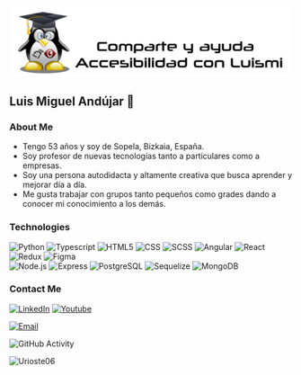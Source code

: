 ![foto](logo_accesibilidad_con_luismi.png)

## Luis Miguel Andújar 👋

### About Me
- Tengo 53 años y soy de Sopela, Bizkaia, España.
- Soy profesor de nuevas tecnologías tanto a particulares como a empresas.
- Soy una persona autodidacta y altamente creativa que busca aprender y mejorar día a día.
- Me gusta trabajar con grupos tanto pequeños como grades dando a conocer mi conocimiento a los demás.

### Technologies
  ![Python](https://img.shields.io/badge/-Pytho-333333?style=flat&logo=python)
  ![Typescript](https://img.shields.io/badge/-Keras-333333?style=flat&logo=keras)
  ![HTML5](https://img.shields.io/badge/-Pandas-333333?style=flat&logo=pandas)
  ![CSS](https://img.shields.io/badge/-Numpy-333333?style=flat&logo=numpy)
  ![SCSS](https://img.shields.io/badge/-Markdown-333333?style=flat&logo=markdown)
  ![Angular](https://img.shields.io/badge/-Angular-333333?style=flat&logo=matplotly)
  ![React](https://img.shields.io/badge/-React-333333?style=flat&logo=react)
  ![Redux](https://img.shields.io/badge/-Redux-333333?style=flat&logo=redux)
  ![Figma](https://img.shields.io/badge/-Figma-333333?style=flat&logo=figma)
  <br/>
  ![Node.js](https://img.shields.io/badge/-Node.js-333333?style=flat&logo=node.js)
  ![Express](https://img.shields.io/badge/-Express-333333?style=flat&logo=express)
  ![PostgreSQL](https://img.shields.io/badge/-PostgreSQL-333333?style=flat&logo=postgresql)
  ![Sequelize](https://img.shields.io/badge/-Sequelize-333333?style=flat&logo=sequelize)
  ![MongoDB](https://img.shields.io/badge/-MongoDB-333333?style=flat&logo=MongoDB)

### Contact Me
<a href="https://www.linkedin.com/in/luismi-andujar"><img alt="LinkedIn" src="https://img.shields.io/badge/LinkedIn-Luismi-blue?style=flat-square&logo=linkedin"></a>
<a href="http://www.youtube.com/@accesibilidadconluismi"><img alt="Youtube" src="https://img.shields.io/badge/Youtube-Accesibilidad%20con%20Luismi-blue?style=flat-square&logo=youtube"></a>
<!--<a href="https://www.tiktok.com/@devmauro_"><img alt="Tiktok" src="https://img.shields.io/badge/Dev Mauro-blue?style=flat-square&logo=tiktok"></a>  -->
<a href="accesibilidadconluismi9@gmail.com"><img alt="Email" src="https://img.shields.io/badge/Gmail-accesibilidadconluismi@gmail.com-blue?style=flat-square&logo=gmail"></a>  

![GitHub Activity](https://github-readme-stats.vercel.app/api?username=Urioste06&show_icons=true)

<p align="left"> <img src="https://komarev.com/ghpvc/?username=urioste06&label=Profile%20views&color=0e75b6&style=flat" alt="Urioste06" /> </p>


<!--
**Urioste06/Urioste06** is a ✨ _special_ ✨ repository because its `README.md` (this file) appears on your GitHub profile.

Here are some ideas to get you started:

- 🔭 I’m currently working on ...
- 🌱 I’m currently learning ...
- 👯 I’m looking to collaborate on ...
- 🤔 I’m looking for help with ...
- 💬 Ask me about ...
- 📫 How to reach me: ...
- 😄 Pronouns: ...
- ⚡ Fun fact: ...
-->
